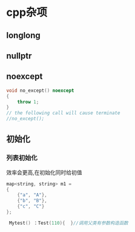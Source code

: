 # cpp杂项

## longlong

## nullptr

## noexcept

```cpp
void no_except() noexcept
{
    throw 1;
}
// the following call will cause terminate
//no_except();
```

## 初始化

### 列表初始化

效率会更高,在初始化同时给初值

```cpp
map<string, string> m1 =
{
    {"a", "A"},
    {"b", "B"},
    {"c", "C"}
};
```

```cpp
 Mytest() ：Test(110){  }//调用父类有参数构造函数
 ```